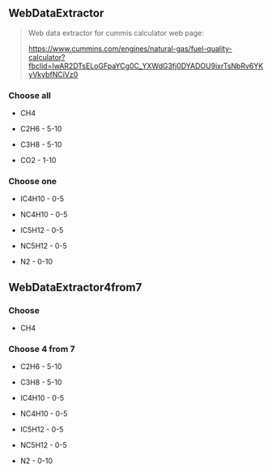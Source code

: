 ## WebDataExtractor
> Web data extractor for cummis calculator web page: 
> 
> https://www.cummins.com/engines/natural-gas/fuel-quality-calculator?fbclid=IwAR2DTsELoGFpaYCg0C_YXWdG3fj0DYADOU9ixrTsNbRv6YKyVkybfNCiVz0
### Choose all
* CH4

* C2H6 - 5-10

* C3H8 - 5-10

* CO2  - 1-10

### Choose one

* IC4H10 - 0-5

* NC4H10 - 0-5

* IC5H12 - 0-5

* NC5H12 - 0-5

* N2    - 0-10

## WebDataExtractor4from7
### Choose
* CH4

### Choose 4 from 7

* C2H6 - 5-10

* C3H8 - 5-10

* IC4H10 - 0-5

* NC4H10 - 0-5

* IC5H12 - 0-5

* NC5H12 - 0-5

* N2    - 0-10



